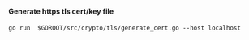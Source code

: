 #### Generate https tls cert/key file

``` {.shell .numberLines startFrom="1"}
go run  $GOROOT/src/crypto/tls/generate_cert.go --host localhost
```
